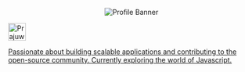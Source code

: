 <p align="center"><img alt="Profile Banner" src="https://drive.google.com/uc?export=download&id=1rqF5SPxBVvckAe84w_OIhS2twuyS_lng"></p>

<p align="left"> <a href="https://twitter.com/intent/follow?screen_name=PrajuwalSingh"><img src="https://drive.google.com/uc?export=download&id=10VBSmBOUZBkeRye7r_KGFackCKsdLusO" height="36" alt="Prajuwal_Singh"

<div align="center">

Passionate about building scalable applications and contributing to the open-source community. Currently exploring the world of Javascript.
  
</div>

